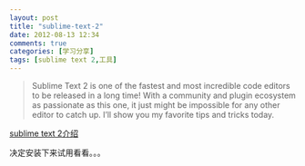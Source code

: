 ```yaml
---
layout: post
title: "sublime-text-2"
date: 2012-08-13 12:34
comments: true
categories: [学习分享]
tags: [sublime text 2,工具]
---
```

>Sublime Text 2 is one of the fastest and most incredible code editors to be released in a long time! With a community and plugin ecosystem as passionate as this one, it just might be impossible for any other editor to catch up. I’ll show you my favorite tips and tricks today.

[sublime text 2介绍](http://net.tutsplus.com/tutorials/tools-and-tips/sublime-text-2-tips-and-tricks/)

决定安装下来试用看看。。。